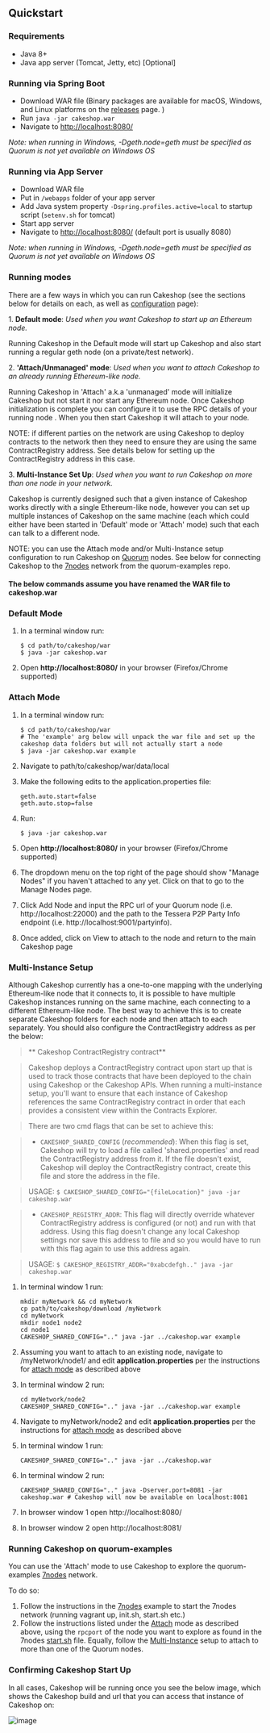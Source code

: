 ## Quickstart
### Requirements

* Java 8+
* Java app server (Tomcat, Jetty, etc) [Optional]

### Running via Spring Boot

* Download WAR file (Binary packages are available for macOS, Windows, and Linux platforms on the [releases](https://github.com/jpmorganchase/cakeshop/releases) page.
)
* Run `java -jar cakeshop.war`
* Navigate to [http://localhost:8080/](http://localhost:8080/)

*Note: when running in Windows, -Dgeth.node=geth must be specified as Quorum is not yet available on Windows OS*

### Running via App Server

* Download WAR file
* Put in `/webapps` folder of your app server
* Add Java system property `-Dspring.profiles.active=local` to startup script (`setenv.sh` for tomcat)
* Start app server
* Navigate to [http://localhost:8080/](http://localhost:8080/) (default port is usually 8080)

*Note: when running in Windows, -Dgeth.node=geth must be specified as Quorum is not yet available on Windows OS*

### Running modes

There are a few ways in which you can run Cakeshop (see the sections below for details on each, as well as [configuration](https://github.com/jpmorganchase/cakeshop/blob/master/docs/configuration.md#geth) page):

1\. **Default mode**: _Used when you want Cakeshop to start up an Ethereum node._

  Running Cakeshop in the Default mode will start up Cakeshop and also start running a regular geth node (on a private/test network).

2\. **'Attach/Unmanaged' mode**: _Used when you want to attach Cakeshop to an already running Ethereum-like node._

  Running Cakeshop in 'Attach' a.k.a 'unmanaged' mode will initialize Cakeshop but not start it nor start any Ethereum node.  Once Cakeshop initialization is complete you can configure it to use the RPC details of your running node . When you then start Cakeshop it will attach to your node.

  NOTE: if different parties on the network are using Cakeshop to deploy contracts to the network then they need to ensure they are using the same ContractRegistry address.  See details below for setting up the ContractRegistry address in this case.

3\. **Multi-Instance Set Up**: _Used when you want to run Cakeshop on more than one node in your network._

  Cakeshop is currently designed such that a given instance of Cakeshop works directly with a single Ethereum-like node, however you can set up multiple instances of Cakeshop on the same machine (each which could either have been started in 'Default' mode or 'Attach' mode) such that each can talk to a different node.

NOTE: you can use the Attach mode and/or Multi-Instance setup configuration to run Cakeshop on [Quorum](https://github.com/jpmorganchase/quorum) nodes.  See below for connecting Cakeshop to the [7nodes](https://github.com/jpmorganchase/quorum-examples/tree/master/examples/7nodes) network from the quorum-examples repo.


#### The below commands assume you have renamed the WAR file to cakeshop.war

### Default Mode
1. In a terminal window run:

    ```
    $ cd path/to/cakeshop/war
    $ java -jar cakeshop.war
    ```

2. Open **http://localhost:8080/** in your browser (Firefox/Chrome supported)

### Attach Mode
1. In a terminal window run:

    ```
    $ cd path/to/cakeshop/war
    # The 'example' arg below will unpack the war file and set up the cakeshop data folders but will not actually start a node
    $ java -jar cakeshop.war example
    ```

2. Navigate to path/to/cakeshop/war/data/local

3. Make the following edits to the application.properties file:

    ```
    geth.auto.start=false
    geth.auto.stop=false
    ```

4. Run:

    ```
    $ java -jar cakeshop.war
    ```

5. Open **http://localhost:8080/** in your browser (Firefox/Chrome supported)

6. The dropdown menu on the top right of the page should show "Manage Nodes" if you haven't attached to any yet. Click on that to go to the Manage Nodes page.

7. Click Add Node and input the RPC url of your Quorum node (i.e. http://localhost:22000) and the path to the Tessera P2P Party Info endpoint (i.e. http://localhost:9001/partyinfo).

8. Once added, click on View to attach to the node and return to the main Cakeshop page

### Multi-Instance Setup

Although Cakeshop currently has a one-to-one mapping with the underlying Ethereum-like node that it connects to, it is possible to have multiple Cakeshop instances running on the same machine, each connecting to a different Ethereum-like node. The best way to achieve this is to create separate Cakeshop folders for each node and then attach to each separately. You should also configure the ContractRegistry address as per the below:

> ** Cakeshop ContractRegistry contract**

>Cakeshop deploys a ContractRegistry contract upon start up that is used to track those contracts that have been deployed to the chain using Cakeshop or the Cakeshop APIs.  When running a multi-instance setup, you'll want to ensure that each instance of Cakeshop references the same ContractRegistry contract in order that each provides a consistent view within the Contracts Explorer.

>There are two cmd flags that can be set to achieve this:

> * `CAKESHOP_SHARED_CONFIG` (<em>recommended</em>): When this flag is set, Cakeshop will try to load a file called 'shared.properties' and read the ContractRegistry address from it. If the file doesn't exist, Cakeshop will deploy the ContractRegistry contract, create this file and store the address in the file.

> USAGE: `$ CAKESHOP_SHARED_CONFIG="{fileLocation}" java -jar cakeshop.war`

> * `CAKESHOP_REGISTRY_ADDR`: This flag will directly override whatever ContractRegistry address is configured (or not) and run with that address. Using this flag doesn't change any local Cakeshop settings nor save this address to file and so you would have to run with this flag again to use this address again.

> USAGE: `$ CAKESHOP_REGISTRY_ADDR="0xabcdefgh.." java -jar cakeshop.war`


1. In terminal window 1 run:

    ```
    mkdir myNetwork && cd myNetwork
    cp path/to/cakeshop/download /myNetwork
    cd myNetwork
    mkdir node1 node2
    cd node1
    CAKESHOP_SHARED_CONFIG=".." java -jar ../cakeshop.war example
    ```

2. Assuming you want to attach to an existing node, navigate to /myNetwork/node1/ and edit **application.properties** per the instructions for [attach mode](#attach-mode) as described above

3. In terminal window 2 run:

    ```
    cd myNetwork/node2
    CAKESHOP_SHARED_CONFIG=".." java -jar ../cakeshop.war example
    ```

4. Navigate to myNetwork/node2 and edit **application.properties** per the instructions for [attach mode](#attach-mode) as described above
5. In terminal window 1 run:

    ```
    CAKESHOP_SHARED_CONFIG=".." java -jar ../cakeshop.war
    ```

6. In terminal window 2 run:

    ```
    CAKESHOP_SHARED_CONFIG=".." java -Dserver.port=8081 -jar cakeshop.war # Cakeshop will now be available on localhost:8081
    ```

7. In browser window 1 open http://localhost:8080/

8. In browser window 2 open http://localhost:8081/

### Running Cakeshop on quorum-examples
You can use the 'Attach' mode to use Cakeshop to explore the quorum-examples [7nodes](https://github.com/jpmorganchase/quorum-examples/tree/master/examples/7nodes) network.

To do so:

1. Follow the instructions in the [7nodes](https://github.com/jpmorganchase/quorum-examples/tree/master/examples/7nodes) example to start the 7nodes network (running vagrant up, init.sh, start.sh etc.)
2. Follow the instructions listed under the [Attach](#attach-mode) mode as described above, using the `rpcport` of the node you want to explore as found in the 7nodes [start.sh](https://github.com/jpmorganchase/quorum-examples/blob/master/examples/7nodes/start.sh) file. Equally, follow the [Multi-Instance](#multi-instance-setup) setup to attach to more than one of the Quorum nodes.

### Confirming Cakeshop Start Up
In all cases, Cakeshop will be running once you see the below image, which shows the Cakeshop build and url that you can access that instance of Cakeshop on:

![image](https://raw.githubusercontent.com/jpmorganchase/cakeshop-docs/master/images/happylion.png)

